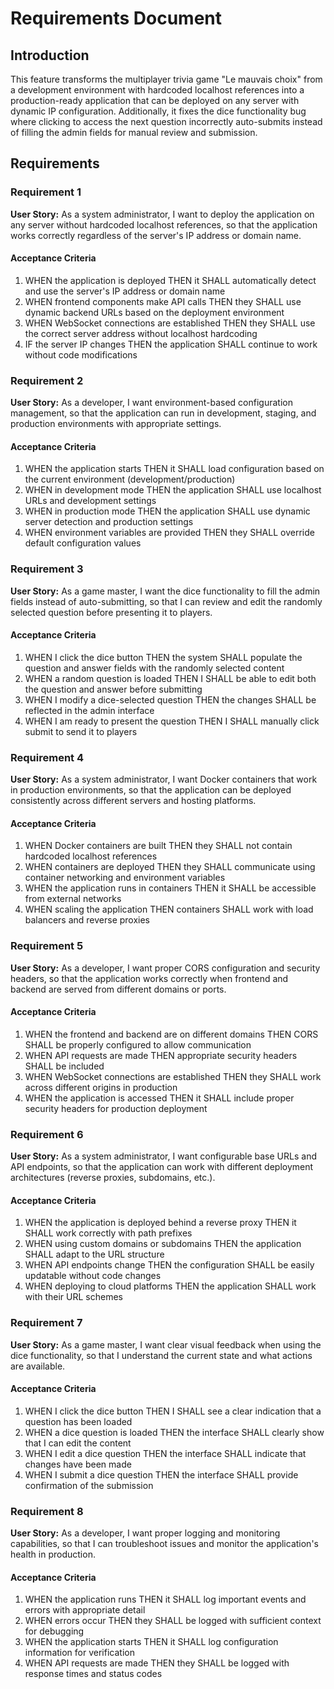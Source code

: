 # Requirements Document

## Introduction

This feature transforms the multiplayer trivia game "Le mauvais choix" from a development environment with hardcoded localhost references into a production-ready application that can be deployed on any server with dynamic IP configuration. Additionally, it fixes the dice functionality bug where clicking to access the next question incorrectly auto-submits instead of filling the admin fields for manual review and submission.

## Requirements

### Requirement 1

**User Story:** As a system administrator, I want to deploy the application on any server without hardcoded localhost references, so that the application works correctly regardless of the server's IP address or domain name.

#### Acceptance Criteria

1. WHEN the application is deployed THEN it SHALL automatically detect and use the server's IP address or domain name
2. WHEN frontend components make API calls THEN they SHALL use dynamic backend URLs based on the deployment environment
3. WHEN WebSocket connections are established THEN they SHALL use the correct server address without localhost hardcoding
4. IF the server IP changes THEN the application SHALL continue to work without code modifications

### Requirement 2

**User Story:** As a developer, I want environment-based configuration management, so that the application can run in development, staging, and production environments with appropriate settings.

#### Acceptance Criteria

1. WHEN the application starts THEN it SHALL load configuration based on the current environment (development/production)
2. WHEN in development mode THEN the application SHALL use localhost URLs and development settings
3. WHEN in production mode THEN the application SHALL use dynamic server detection and production settings
4. WHEN environment variables are provided THEN they SHALL override default configuration values

### Requirement 3

**User Story:** As a game master, I want the dice functionality to fill the admin fields instead of auto-submitting, so that I can review and edit the randomly selected question before presenting it to players.

#### Acceptance Criteria

1. WHEN I click the dice button THEN the system SHALL populate the question and answer fields with the randomly selected content
2. WHEN a random question is loaded THEN I SHALL be able to edit both the question and answer before submitting
3. WHEN I modify a dice-selected question THEN the changes SHALL be reflected in the admin interface
4. WHEN I am ready to present the question THEN I SHALL manually click submit to send it to players

### Requirement 4

**User Story:** As a system administrator, I want Docker containers that work in production environments, so that the application can be deployed consistently across different servers and hosting platforms.

#### Acceptance Criteria

1. WHEN Docker containers are built THEN they SHALL not contain hardcoded localhost references
2. WHEN containers are deployed THEN they SHALL communicate using container networking and environment variables
3. WHEN the application runs in containers THEN it SHALL be accessible from external networks
4. WHEN scaling the application THEN containers SHALL work with load balancers and reverse proxies

### Requirement 5

**User Story:** As a developer, I want proper CORS configuration and security headers, so that the application works correctly when frontend and backend are served from different domains or ports.

#### Acceptance Criteria

1. WHEN the frontend and backend are on different domains THEN CORS SHALL be properly configured to allow communication
2. WHEN API requests are made THEN appropriate security headers SHALL be included
3. WHEN WebSocket connections are established THEN they SHALL work across different origins in production
4. WHEN the application is accessed THEN it SHALL include proper security headers for production deployment

### Requirement 6

**User Story:** As a system administrator, I want configurable base URLs and API endpoints, so that the application can work with different deployment architectures (reverse proxies, subdomains, etc.).

#### Acceptance Criteria

1. WHEN the application is deployed behind a reverse proxy THEN it SHALL work correctly with path prefixes
2. WHEN using custom domains or subdomains THEN the application SHALL adapt to the URL structure
3. WHEN API endpoints change THEN the configuration SHALL be easily updatable without code changes
4. WHEN deploying to cloud platforms THEN the application SHALL work with their URL schemes

### Requirement 7

**User Story:** As a game master, I want clear visual feedback when using the dice functionality, so that I understand the current state and what actions are available.

#### Acceptance Criteria

1. WHEN I click the dice button THEN I SHALL see a clear indication that a question has been loaded
2. WHEN a dice question is loaded THEN the interface SHALL clearly show that I can edit the content
3. WHEN I edit a dice question THEN the interface SHALL indicate that changes have been made
4. WHEN I submit a dice question THEN the interface SHALL provide confirmation of the submission

### Requirement 8

**User Story:** As a developer, I want proper logging and monitoring capabilities, so that I can troubleshoot issues and monitor the application's health in production.

#### Acceptance Criteria

1. WHEN the application runs THEN it SHALL log important events and errors with appropriate detail
2. WHEN errors occur THEN they SHALL be logged with sufficient context for debugging
3. WHEN the application starts THEN it SHALL log configuration information for verification
4. WHEN API requests are made THEN they SHALL be logged with response times and status codes